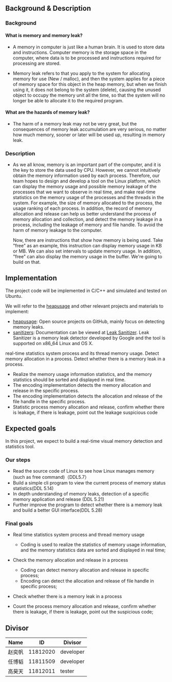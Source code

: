 ## Background & Description

### Background

#### What is memory and memory leak? 

* A memory in computer is just like a human brain. It is used to store data and instructions. Computer memory is the storage space in the computer, where data is to be processed and instructions required for processing are stored.

* Memory leak refers to that you apply to the system for allocating memory for use (New / malloc), and then the system applies for a piece of memory space for this object in the heap memory, but when we finish using it, it does not belong to the system (delete), causing the unused object to occupy the memory unit all the time, so that the system will no longer be able to allocate it to the required program.

#### What are the hazards of memory leak?

* The harm of a memory leak may not be very great, but the consequences of memory leak accumulation are very serious, no matter how much memory, sooner or later will be used up, resulting in memory leak.

### Description

* As we all know, memory is an important part of the computer, and it is the key to store the data used by CPU. However, we cannot intuitively obtain the memory information used by each process. Therefore, our team hopes to design and develop a tool on the Linux platform, which can display the memory usage and possible memory leakage of the processes that we want to observe in real time, and make real-time statistics on the memory usage of the processes and the threads in the system. For example, the size of memory allocated to the process, the usage ranking of each process. In addition, the record of memory allocation and release can help us better understand the process of memory allocation and collection, and detect the memory leakage in a process, including the leakage of memory and file handle. To avoid the harm of memory leakage to the computer.

  Now, there are instructions that show how memory is being used. Take "free" as an example, this instruction can display memory usage in KB or MB. We can also set intervals to update memory usage. In addition, "free" can also display the memory usage in the buffer. We're going to build on that.

## Implementation

The project code will be implemented in C/C++ and simulated and tested on Ubuntu.

We will refer to the [heapusage](https://github.com/d99kris/heapusage) and other relevant projects and materials to implement:

* [heapusage](https://github.com/d99kris/heapusage): Open source projects on GitHub, mainly focus on detecting memory leaks.
* [sanitizers](https://github.com/google/sanitizers): Documentation can be viewed at [Leak Sanitizer](https://github.com/google/sanitizers/wiki/AddressSanitizerLeakSanitizer). Leak Sanitizer is a memory leak detector developed by Google and the tool is supported on x86_64 Linux and OS X.

real-time statistics system process and its thread memory usage. Detect memory allocation in a process. Detect whether there is a memory leak in a process.

* Realize the memory usage information statistics, and the memory statistics should be sorted and displayed in real time.
* The encoding implementation detects the memory allocation and release in the specific process.
* The encoding implementation detects the allocation and release of the file handle in the specific process.
* Statistic process memory allocation and release, confirm whether there is leakage, if there is leakage, point out the leakage suspicious code

## Expected goals

In this project, we expect to build a real-time visual memory detection and statistics tool.

### Our steps

* Read the source code of Linux to see how Linux manages memory (such as free command)（DDL5.7）
* Build a simple cli program to view the current process of memory status statistics(DDL 5.14)
* In depth understanding of memory leaks, detection of a specific memory application and release (DDL 5.21)
* Further improve the program to detect whether there is a memory leak and build a better GUI interface(DDL 5.28)

### Final goals

* Real time statistics system process and thread memory usage
  * Coding is used to realize the statistics of memory usage information, and the memory statistics data are sorted and displayed in real time;

* Check the memory allocation and release in a process
  * Coding can detect memory allocation and release in specific process;
  * Encoding can detect the allocation and release of file handle in specific process;

*  Check whether there is a memory leak in a process
  * Count the process memory allocation and release, confirm whether there is leakage, if there is leakage, point out the suspicious code;

## Divisor

| Name   | ID       | Divisor   |
| ------ | -------- | --------- |
| 赵奕帆 | 11812020 | developer |
| 任博韬 | 11811509 | developer |
| 高昊天 | 11812011 | tester    |

